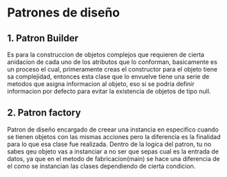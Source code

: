# Patrones de diseño
## 1. Patron Builder
Es para la construccion de objetos complejos que requieren de cierta
anidacion de cada uno de los atributos que lo conforman, basicamente es
un proceso el cual, primeramente creas el constructor para el objeto 
tiene sa complejidad, entonces esta clase que lo envuelve tiene
una serie de metodos que asigna informacion al objeto, eso si
se podria definir informacion por defecto para evitar la existencia
de objetos de tipo null.

## 2. Patron factory
Patron de diseño encargado de creear una instancia en especifico cuando se tienen
objetos con las mismas acciones pero la diferencia es la finalidad para lo que 
esa clase fue realizada. Dentro de la logica del patron, tu no sabes qeu objeto vas 
a instanciar a no ser que sepas cual es la entrada de datos, ya que en el metodo
de fabricacion(main) se hace una diferencia de el como se instancian las clases
dependiendo de cierta condicion.
